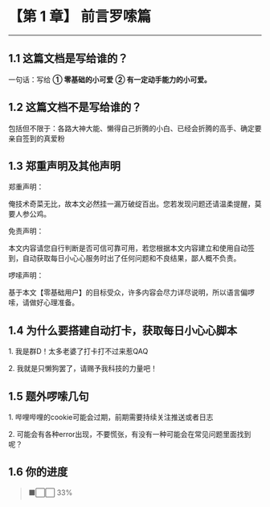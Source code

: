 # 【第 1 章】 前言罗嗦篇

---

## 1.1 这篇文档是写给谁的？

一句话：写给 **① 零基础的小可爱** **② 有一定动手能力的小可爱。**

## 1.2 这篇文档不是写给谁的？

包括但不限于：各路大神大能、懒得自己折腾的小白、已经会折腾的高手、确定要亲自签到的真爱粉

## 1.3 郑重声明及其他声明

郑重声明：

俺技术奇菜无比，故本文必然挂一漏万破绽百出。您若发现问题还请温柔提醒，莫要人参公鸡。

免责声明：

本文内容请您自行判断是否可信可靠可用，若您根据本文内容建立和使用自动签到，自动获取每日小心心服务时出了任何问题和不良结果，鄙人概不负责。

啰嗦声明：

基于本文【零基础用户】的目标受众，许多内容会尽力详尽说明，所以语言偏啰嗦，请做好心理准备。

## 1.4 为什么要搭建自动打卡，获取每日小心心脚本

<p>1. 我是群D！太多老婆了打卡打不过来惹QAQ

<p>2. 我就是只懒狗罢了，请赐予我科技的力量吧！

## 1.5 题外啰嗦几句

<p>1. 哔哩哔哩的cookie可能会过期，前期需要持续关注推送或者日志
<p>2. 可能会有各种error出现，不要慌张，有没有一种可能会在常见问题里面找到呢？

## 1.6 你的进度

> ⬛⬜⬜ 33%